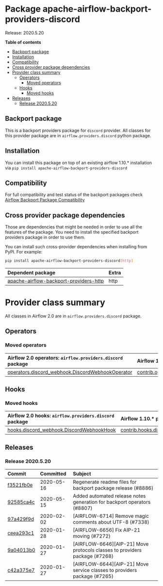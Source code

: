 <!--
 Licensed to the Apache Software Foundation (ASF) under one
 or more contributor license agreements.  See the NOTICE file
 distributed with this work for additional information
 regarding copyright ownership.  The ASF licenses this file
 to you under the Apache License, Version 2.0 (the
 "License"); you may not use this file except in compliance
 with the License.  You may obtain a copy of the License at

   http://www.apache.org/licenses/LICENSE-2.0

 Unless required by applicable law or agreed to in writing,
 software distributed under the License is distributed on an
 "AS IS" BASIS, WITHOUT WARRANTIES OR CONDITIONS OF ANY
 KIND, either express or implied.  See the License for the
 specific language governing permissions and limitations
 under the License.
 -->


# Package apache-airflow-backport-providers-discord

Release: 2020.5.20

**Table of contents**

- [Backport package](#backport-package)
- [Installation](#installation)
- [Compatibility](#compatibility)
- [Cross provider package dependencies](#cross-provider-package-dependencies)
- [Provider class summary](#provider-class-summary)
    - [Operators](#operators)
        - [Moved operators](#moved-operators)
    - [Hooks](#hooks)
        - [Moved hooks](#moved-hooks)
- [Releases](#releases)
    - [Release 2020.5.20](#release-2020520)

## Backport package

This is a backport providers package for `discord` provider. All classes for this provider package
are in `airflow.providers.discord` python package.

## Installation

You can install this package on top of an existing airflow 1.10.* installation via
`pip install apache-airflow-backport-providers-discord`

## Compatibility

For full compatibility and test status of the backport packages check
[Airflow Backport Package Compatibility](https://cwiki.apache.org/confluence/display/AIRFLOW/Backported+providers+packages+for+Airflow+1.10.*+series)

## Cross provider package dependencies

Those are dependencies that might be needed in order to use all the features of the package.
You need to install the specified backport providers package in order to use them.

You can install such cross-provider dependencies when installing from PyPI. For example:

```bash
pip install apache-airflow-backport-providers-discord[http]
```

| Dependent package                                                                                              | Extra   |
|:---------------------------------------------------------------------------------------------------------------|:--------|
| [apache-airflow-backport-providers-http](https://github.com/apache/airflow/tree/master/airflow/providers/http) | http    |

# Provider class summary

All classes in Airflow 2.0 are in `airflow.providers.discord` package.


## Operators




### Moved operators

| Airflow 2.0 operators: `airflow.providers.discord` package                                                                                               | Airflow 1.10.* previous location (usually `airflow.contrib`)                                                                                                                   |
|:---------------------------------------------------------------------------------------------------------------------------------------------------------|:-------------------------------------------------------------------------------------------------------------------------------------------------------------------------------|
| [operators.discord_webhook.DiscordWebhookOperator](https://github.com/apache/airflow/blob/master/airflow/providers/discord/operators/discord_webhook.py) | [contrib.operators.discord_webhook_operator.DiscordWebhookOperator](https://github.com/apache/airflow/blob/v1-10-stable/airflow/contrib/operators/discord_webhook_operator.py) |





## Hooks



### Moved hooks

| Airflow 2.0 hooks: `airflow.providers.discord` package                                                                                       | Airflow 1.10.* previous location (usually `airflow.contrib`)                                                                                               |
|:---------------------------------------------------------------------------------------------------------------------------------------------|:-----------------------------------------------------------------------------------------------------------------------------------------------------------|
| [hooks.discord_webhook.DiscordWebhookHook](https://github.com/apache/airflow/blob/master/airflow/providers/discord/hooks/discord_webhook.py) | [contrib.hooks.discord_webhook_hook.DiscordWebhookHook](https://github.com/apache/airflow/blob/v1-10-stable/airflow/contrib/hooks/discord_webhook_hook.py) |






## Releases

### Release 2020.5.20

| Commit                                                                                         | Committed   | Subject                                                                    |
|:-----------------------------------------------------------------------------------------------|:------------|:---------------------------------------------------------------------------|
| [f3521fb0e](https://github.com/apache/airflow/commit/f3521fb0e36733d8bd356123e56a453fd37a6dca) | 2020-05-16  | Regenerate readme files for backport package release (#8886)               |
| [92585ca4c](https://github.com/apache/airflow/commit/92585ca4cb375ac879f4ab331b3a063106eb7b92) | 2020-05-15  | Added automated release notes generation for backport operators (#8807)    |
| [97a429f9d](https://github.com/apache/airflow/commit/97a429f9d0cf740c5698060ad55f11e93cb57b55) | 2020-02-02  | [AIRFLOW-6714] Remove magic comments about UTF-8 (#7338)                   |
| [ceea293c1](https://github.com/apache/airflow/commit/ceea293c1652240e7e856c201e4341a87ef97a0f) | 2020-01-28  | [AIRFLOW-6656] Fix AIP-21 moving (#7272)                                   |
| [9a04013b0](https://github.com/apache/airflow/commit/9a04013b0e40b0d744ff4ac9f008491806d60df2) | 2020-01-27  | [AIRFLOW-6646][AIP-21] Move protocols classes to providers package (#7268) |
| [c42a375e7](https://github.com/apache/airflow/commit/c42a375e799e5adb3f9536616372dc90ff47e6c8) | 2020-01-27  | [AIRFLOW-6644][AIP-21] Move service classes to providers package (#7265)   |
